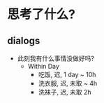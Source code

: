 # 思考了什么?

## dialogs

- 此刻我有什么事情没做好吗?
  - Within Day
    - 吃饭, 迟, 1 day ~ 10h
    - 洗衣服, 迟, 未取 ~ 4h
    - 洗袜子, 迟, 未取 2h
